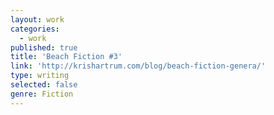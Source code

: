 ```yaml
---
layout: work
categories:
  - work
published: true
title: 'Beach Fiction #3'
link: 'http://krishartrum.com/blog/beach-fiction-genera/'
type: writing
selected: false
genre: Fiction
---
```

